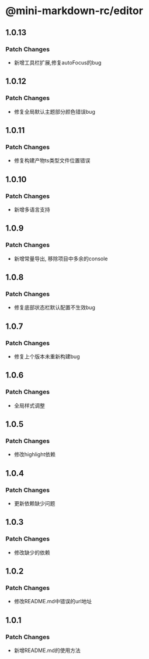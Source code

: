 # @mini-markdown-rc/editor

## 1.0.13

### Patch Changes

- 新增工具栏扩展,修复autoFocus的bug

## 1.0.12

### Patch Changes

- 修复全局默认主题部分颜色错误bug

## 1.0.11

### Patch Changes

- 修复构建产物ts类型文件位置错误

## 1.0.10

### Patch Changes

- 新增多语言支持

## 1.0.9

### Patch Changes

- 新增常量导出, 移除项目中多余的console

## 1.0.8

### Patch Changes

- 修复底部状态栏默认配置不生效bug

## 1.0.7

### Patch Changes

- 修复上个版本未重新构建bug

## 1.0.6

### Patch Changes

- 全局样式调整

## 1.0.5

### Patch Changes

- 修改highlight依赖

## 1.0.4

### Patch Changes

- 更新依赖缺少问题

## 1.0.3

### Patch Changes

- 修改缺少的依赖

## 1.0.2

### Patch Changes

- 修改README.md中错误的url地址

## 1.0.1

### Patch Changes

- 新增README.md的使用方法

